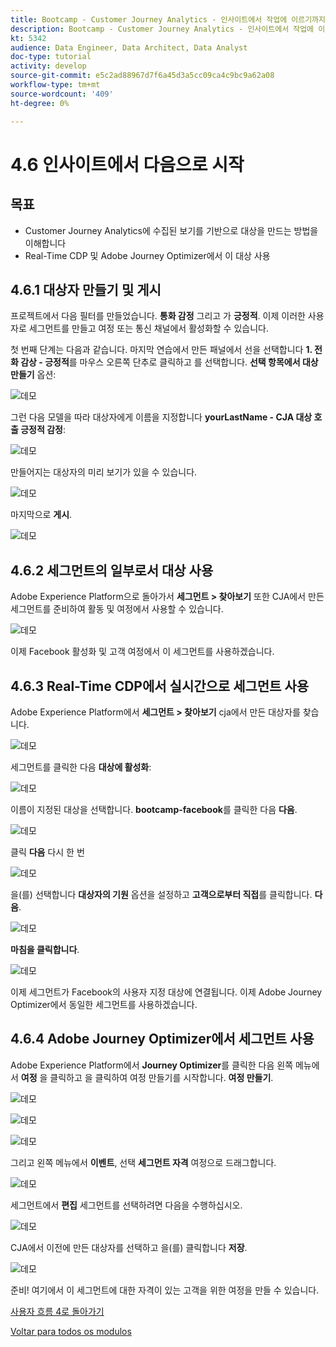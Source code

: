 ```yaml
---
title: Bootcamp - Customer Journey Analytics - 인사이트에서 작업에 이르기까지
description: Bootcamp - Customer Journey Analytics - 인사이트에서 작업에 이르기까지
kt: 5342
audience: Data Engineer, Data Architect, Data Analyst
doc-type: tutorial
activity: develop
source-git-commit: e5c2ad88967d7f6a45d3a5cc09ca4c9bc9a62a08
workflow-type: tm+mt
source-wordcount: '409'
ht-degree: 0%

---
```


# 4.6 인사이트에서 다음으로 시작

## 목표

- Customer Journey Analytics에 수집된 보기를 기반으로 대상을 만드는 방법을 이해합니다
- Real-Time CDP 및 Adobe Journey Optimizer에서 이 대상 사용

## 4.6.1 대상자 만들기 및 게시

프로젝트에서 다음 필터를 만들었습니다. **통화 감정** 그리고 가 **긍정적**. 이제 이러한 사용자로 세그먼트를 만들고 여정 또는 통신 채널에서 활성화할 수 있습니다.

첫 번째 단계는 다음과 같습니다. 마지막 연습에서 만든 패널에서 선을 선택합니다 **1. 전화 감상 - 긍정적**&#x200B;를 마우스 오른쪽 단추로 클릭하고 를 선택합니다. **선택 항목에서 대상 만들기** 옵션:

![데모](./images/aud1.png)

그런 다음 모델을 따라 대상자에게 이름을 지정합니다 **yourLastName - CJA 대상 호출 긍정적 감정**:

![데모](./images/aud2.png)

만들어지는 대상자의 미리 보기가 있을 수 있습니다.

![데모](./images/aud3.png)

마지막으로 **게시**.

![데모](./images/aud4.png)

## 4.6.2 세그먼트의 일부로서 대상 사용

Adobe Experience Platform으로 돌아가서 **세그먼트 > 찾아보기** 또한 CJA에서 만든 세그먼트를 준비하여 활동 및 여정에서 사용할 수 있습니다.

![데모](./images/aud5.png)

이제 Facebook 활성화 및 고객 여정에서 이 세그먼트를 사용하겠습니다.

## 4.6.3 Real-Time CDP에서 실시간으로 세그먼트 사용

Adobe Experience Platform에서 **세그먼트 > 찾아보기** cja에서 만든 대상자를 찾습니다.

![데모](./images/aud6.png)

세그먼트를 클릭한 다음 **대상에 활성화**:

![데모](./images/aud7.png)

이름이 지정된 대상을 선택합니다. **bootcamp-facebook**&#x200B;를 클릭한 다음 **다음**.

![데모](./images/aud8.png)

클릭 **다음** 다시 한 번

![데모](./images/aud9.png)

을(를) 선택합니다 **대상자의 기원** 옵션을 설정하고 **고객으로부터 직접**&#x200B;를 클릭합니다. **다음**.

![데모](./images/aud10.png)

**마침을 클릭합니다**.

![데모](./images/aud11.png)

이제 세그먼트가 Facebook의 사용자 지정 대상에 연결됩니다. 이제 Adobe Journey Optimizer에서 동일한 세그먼트를 사용하겠습니다.

## 4.6.4 Adobe Journey Optimizer에서 세그먼트 사용

Adobe Experience Platform에서 **Journey Optimizer**&#x200B;를 클릭한 다음 왼쪽 메뉴에서 **여정** 을 클릭하고 을 클릭하여 여정 만들기를 시작합니다. **여정 만들기**.

![데모](./images/aud20.png)

![데모](./images/aud21.png)

![데모](./images/aud22.png)

그리고 왼쪽 메뉴에서 **이벤트**, 선택 **세그먼트 자격** 여정으로 드래그합니다.

![데모](./images/aud23.png)

세그먼트에서 **편집** 세그먼트를 선택하려면 다음을 수행하십시오.

![데모](./images/aud24.png)

CJA에서 이전에 만든 대상자를 선택하고 을(를) 클릭합니다  **저장**.

![데모](./images/aud25.png)

준비! 여기에서 이 세그먼트에 대한 자격이 있는 고객을 위한 여정을 만들 수 있습니다.

[사용자 흐름 4로 돌아가기](./uc4.md)

[Voltar para todos os modulos](./../../overview.md)
